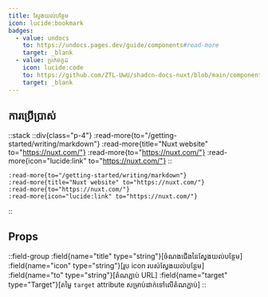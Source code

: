 ```yaml
---
title: ស្វែងយល់បន្ថែម
icon: lucide:bookmark
badges:
  - value: undocs
    to: https://undocs.pages.dev/guide/components#read-more
    target: _blank
  - value: ប្រភពកូដ
    icon: lucide:code
    to: https://github.com/ZTL-UwU/shadcn-docs-nuxt/blob/main/components/content/ReadMore.vue
    target: _blank
---
```


## ការប្រើប្រាស់

::stack
  ::div{class="p-4"}
    :read-more{to="/getting-started/writing/markdown"}
    :read-more{title="Nuxt website" to="https://nuxt.com/"}
    :read-more{to="https://nuxt.com/"}
    :read-more{icon="lucide:link" to="https://nuxt.com/"}
  ::

  ```mdc
  :read-more{to="/getting-started/writing/markdown"}
  :read-more{title="Nuxt website" to="https://nuxt.com/"}
  :read-more{to="https://nuxt.com/"}
  :read-more{icon="lucide:link" to="https://nuxt.com/"}
  ```
::

## Props

::field-group
  :field{name="title" type="string"}[ចំណងជើងនៃស្វែងយល់បន្ថែម]
  :field{name="icon" type="string"}[រូប icon របស់ស្វែងយល់បន្ថែម]
  :field{name="to" type="string"}[តំណភ្ជាប់ URL]
  :field{name="target" type="Target"}[តម្លៃ `target` attribute សម្រាប់ដាក់ទៅលើតំណភ្ជាប់]
::
